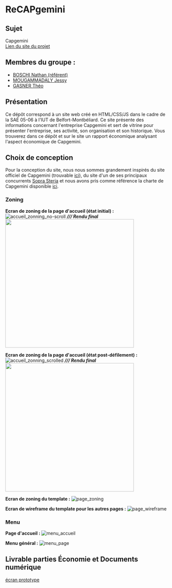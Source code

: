 # ReCAPgemini	
## Sujet	
Capgemini\
[Lien du site du projet](https://nathanboschi25.github.io/recapgemini/)
## Membres du groupe :	
 - [BOSCHI Nathan (référent)](mailto:nathan.boschi@edu.univ-fcomte.fr?subject=SAE_1_05_06)	
 - [MOUGAMMADALY Jessy](mailto:jessy.mougammadaly@edu.univ-fcomte.fr?subject=SAE_1_05_06)	
 - [GASNER Théo](mailto:theo.gasner@edu.univ-fcomte.fr?subject=SAE_1_05_06)	


## Présentation	
Ce dépôt correspond à un site web créé en HTML/CSS/JS dans le cadre de la SAÉ 05-06 à l'IUT de Belfort-Montbéliard. Ce site présente des informations concernant l'entreprise Capgemini et sert de vitrine pour présenter l'entreprise, ses activité, son organisation et son historique. Vous trouverez dans ce dépôt et sur le site un rapport économique analysant l'aspect économique de Capgemini.	

## Choix de conception	
Pour la conception du site, nous nous sommes grandement inspirés du site officiel de Capgemini (trouvable [ici](https://www.capgemini.com/fr-fr/)), du site d'un de ses principaux concurrents [Sopra Steria](https://www.soprasteria.fr/) et nous avons pris comme référence la charte de Capgemini disponible [ici](doc/charte_graphique.pdf).	

### Zoning	

**Ecran de zoning de la page d'accueil (état initial) :**
![accueil_zonning_no-scroll](doc/zoning_accueil_noscroll.drawio.png)
***/// Rendu final***
<br>
<img src="doc/rendu_noscroll.png" width="400px">

**Ecran de zoning de la page d'accueil (état post-défilement) :**
![accueil_zonning_scrolled](doc/zoning_accueil_scrolled.drawio.png)
***/// Rendu final***
<br>
<img src="doc/rendu_scroll.png" width="400px">

**Ecran de zoning du template :**
![page_zoning](doc/zoning_page.drawio.png)	

**Ecran de wireframe du template pour les autres pages :**
![page_wireframe](doc/wireframe_page_histoire.png)	

### Menu

**Page d'accueil :**
![menu_accueil](doc/menu.png)

**Menu général :**
![menu_page](doc/menu2.png)

## Livrable parties Économie et Documents numérique	
[écran prototype](doc/groupe_nom1_nom2_nom3_nom4.pdf)

